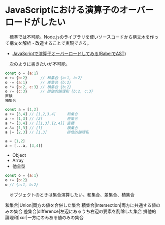# JavaScriptにおける演算子のオーバーロードがしたい

　標準では不可能。Node.jsのライブラリを使いソースコードから構文木を作って構文を解析・改造することで実現できる。

* [JavaScriptで演算子オーバーロードしてみる(BabelでAST)][]

[JavaScriptで演算子オーバーロードしてみる(BabelでAST)]:https://qiita.com/taqm/items/1eb858db245344574c47
[黒魔術で無理やり演算子オーバーロードを実装して遊ぶ]:https://zenn.dev/tosirukun/articles/827fb7e9746edd
[operator-overloading-js]:https://github.com/codalien/operator-overloading-js

　次のように書きたいが不可能。

```javascript
const o = {a:1}
o += {b:2}      // 和集合 {a:1, b:2}
o -= {a:1}      // 差集合 {b:2}
o *= {b:2, c:3} // 積集合 {b:2}
o /= {c:3}      // 排他的論理和 {b:2, c:3}
直積
補集合
```
```javascript
const a = [1,2]
a += [3,4] // [1,2,3,4]     和集合
a -= [1,3] // [2]           差集合
a *= [3,4] // [[1,3],[2,4]] 直積
a &= [1,3] // [1]           積集合
a |= [2,3] // [1,3]         排他的論理和
```
```javascript
a = [1,2]
a = [...a, [3,4]]
```




* Object
* Array
* 他全型

```javascript
const o = {a:1}
o += {b:2}
o // {a:1, b:2}
```

　オブジェクトのときは集合演算したい。和集合、差集合、積集合

和集合|Union|両方の値を合併した集合
積集合|Intersection|両方に共通する値のみの集合
差集合|difference|左辺にあるうち右辺の要素を削除した集合
排他的論理和|xor|一方にのみある値のみの集合

